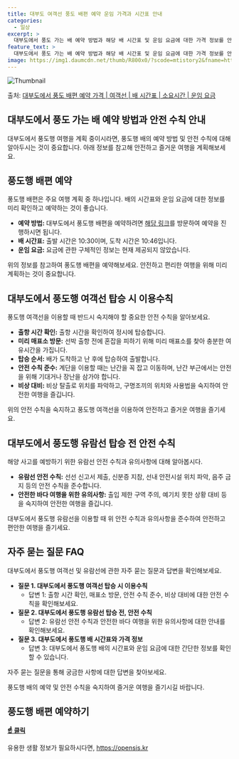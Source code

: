 ```yaml
---
title: 대부도 여객선 풍도 배편 예약 운임 가격과 시간표 안내
categories:
  - 일상
excerpt: >
  대부도에서 풍도 가는 배 예약 방법과 해당 배 시간표 및 운임 요금에 대한 가격 정보를 안내 드리겠습니다. 안전하고 재밋는 풍도행 여행을 위해 아래 정보 참고하시기 바랍니다. 풍도행 배편 예약하기 👈 클릭대부도에서 풍도행 배 시간표출발 시간도착 시간소요 시간선박명요금10:3010:460시간 16분서해누리호.원풍도행 배편 예약하기 👈 클릭대부도에서 풍도행 여객선 탑승 시 이용수칙대부도에서 풍도행 여객선을 이용할 때 반드시 숙지해야 할 중요한 안전 수칙을 소개합니다. 중요한 내용 1) 대부도에서 풍도행 배 출항시간을 확인하여 정시 탑승합니다. 2) 선박 출항 전에 혼잡을 피하기 위해 미리 매표소를 찾아 충분한 여유시간을 가집니다. 3) 배가 도착하고 난 후에 탑승하여 출발합니다. 4) 차량 및 승객이 모두 ..
feature_text: >
  대부도에서 풍도 가는 배 예약 방법과 해당 배 시간표 및 운임 요금에 대한 가격 정보를 안내 드리겠습니다. 안전하고 재밋는 풍도행 여행을 위해 아래 정보 참고하시기 바랍니다. 풍도행 배편 예약하기 👈 클릭대부도에서 풍도행 배 시간표출발 시간도착 시간소요 시간선박명요금10:3010:460시간 16분서해누리호.원풍도행 배편 예약하기 👈 클릭대부도에서 풍도행 여객선 탑승 시 이용수칙대부도에서 풍도행 여객선을 이용할 때 반드시 숙지해야 할 중요한 안전 수칙을 소개합니다. 중요한 내용 1) 대부도에서 풍도행 배 출항시간을 확인하여 정시 탑승합니다. 2) 선박 출항 전에 혼잡을 피하기 위해 미리 매표소를 찾아 충분한 여유시간을 가집니다. 3) 배가 도착하고 난 후에 탑승하여 출발합니다. 4) 차량 및 승객이 모두 ..
image: https://img1.daumcdn.net/thumb/R800x0/?scode=mtistory2&fname=https%3A%2F%2Fblog.kakaocdn.net%2Fdn%2FcOcu0F%2FbtsHCSlmnUY%2F5OsytGNkJL2OIo68LFuDCK%2Fimg.webp
---
```


![Thumbnail](https://img1.daumcdn.net/thumb/R800x0/?scode=mtistory2&fname=https%3A%2F%2Fblog.kakaocdn.net%2Fdn%2FcOcu0F%2FbtsHCSlmnUY%2F5OsytGNkJL2OIo68LFuDCK%2Fimg.webp)

<p>출처: <a href="https://opensis.kr/entry/%EB%8C%80%EB%B6%80%EB%8F%84%EC%97%90%EC%84%9C-%ED%92%8D%EB%8F%84-%EB%B0%B0%ED%8E%B8-%EC%98%88%EC%95%BD-%EA%B0%80%EA%B2%A9-%EC%97%AC%EA%B0%9D%EC%84%A0-%EB%B0%B0-%EC%8B%9C%EA%B0%84%ED%91%9C-%EC%86%8C%EC%9A%94%EC%8B%9C%EA%B0%84-%EC%9A%B4%EC%9E%84-%EC%9A%94%EA%B8%88" rel="dofollow">대부도에서 풍도 배편 예약 가격 | 여객선 | 배 시간표 | 소요시간 | 운임 요금</a> </p>

## 대부도에서 풍도 가는 배 예약 방법과 안전 수칙 안내



대부도에서 풍도행 여행을 계획 중이시라면, 풍도행 배의 예약 방법 및 안전 수칙에 대해 알아두시는 것이 중요합니다. 아래 정보를 참고해
안전하고 즐거운 여행을 계획해보세요.



## 풍도행 배편 예약

풍도행 배편은 주요 여행 계획 중 하나입니다. 배의 시간표와 운임 요금에 대한 정보를 미리 확인하고 예약하는 것이 좋습니다.

  * **예약 방법:** 대부도에서 풍도행 배편을 예약하려면 [해당 링크](https://www.samplelink1.com)를 방문하여 예약을 진행하시면 됩니다.
  * **배 시간표:** 출발 시간은 10:30이며, 도착 시간은 10:46입니다.
  * **운임 요금:** 요금에 관한 구체적인 정보는 현재 제공되지 않았습니다.

위의 정보를 참고하여 풍도행 배편을 예약해보세요. 안전하고 편리한 여행을 위해 미리 계획하는 것이 중요합니다.



## 대부도에서 풍도행 여객선 탑승 시 이용수칙

풍도행 여객선을 이용할 때 반드시 숙지해야 할 중요한 안전 수칙을 알아보세요.

  * **출항 시간 확인:** 출항 시간을 확인하여 정시에 탑승합니다.
  * **미리 매표소 방문:** 선박 출항 전에 혼잡을 피하기 위해 미리 매표소를 찾아 충분한 여유시간을 가집니다.
  * **탑승 순서:** 배가 도착하고 난 후에 탑승하여 출발합니다.
  * **안전 수칙 준수:** 계단을 이용할 때는 난간을 꼭 잡고 이동하며, 난간 부근에서는 안전을 위해 기대거나 장난을 삼가야 합니다.
  * **비상 대비:** 비상 탈출로 위치를 파악하고, 구명조끼의 위치와 사용법을 숙지하여 안전한 여행을 즐깁니다.

위의 안전 수칙을 숙지하고 풍도행 여객선을 이용하여 안전하고 즐거운 여행을 즐기세요.



## 대부도에서 풍도행 유람선 탑승 전 안전 수칙

해양 사고를 예방하기 위한 유람선 안전 수칙과 유의사항에 대해 알아봅시다.

  * **유람선 안전 수칙:** 선선 신고서 제출, 신분증 지참, 선내 안전시설 위치 파악, 음주 금지 등의 안전 수칙을 준수합니다.
  * **안전한 바다 여행을 위한 유의사항:** 출입 제한 구역 주의, 예기치 못한 상황 대비 등을 숙지하여 안전한 여행을 즐깁니다.

대부도에서 풍도행 유람선을 이용할 때 위 안전 수칙과 유의사항을 준수하여 안전하고 편안한 여행을 즐기세요.



## 자주 묻는 질문 FAQ

대부도에서 풍도행 여객선 및 유람선에 관한 자주 묻는 질문과 답변을 확인해보세요.

  * **질문 1. 대부도에서 풍도행 여객선 탑승 시 이용수칙**
    * 답변 1: 출항 시간 확인, 매표소 방문, 안전 수칙 준수, 비상 대비에 대한 안전 수칙을 확인해보세요.
  * **질문 2. 대부도에서 풍도행 유람선 탑승 전, 안전 수칙**
    * 답변 2: 유람선 안전 수칙과 안전한 바다 여행을 위한 유의사항에 대한 안내를 확인해보세요.
  * **질문 3. 대부도에서 풍도행 배 시간표와 가격 정보**
    * 답변 3: 대부도에서 풍도행 배의 시간표와 운임 요금에 대한 간단한 정보를 확인할 수 있습니다.

자주 묻는 질문을 통해 궁금한 사항에 대한 답변을 찾아보세요.



풍도행 배의 예약 및 안전 수칙을 숙지하여 즐거운 여행을 즐기시길 바랍니다.



**풍도행 배편 예약하기**  
---  
**[☝️ 클릭](https://www.samplelink2.com)**  
  


 

유용한 생활 정보가 필요하시다면, <a href="https://opensis.kr" rel="dofollow">https://opensis.kr</a>


